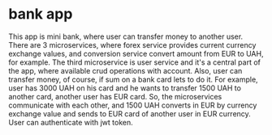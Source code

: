 # bank app
This app is mini bank, where user can transfer money to another user.
There are 3 microservices, where forex service provides current currency exchange values, 
and conversion service convert amount from EUR to UAH, for example.
The third microservice is user service and it's a central part of the app, where available crud operations
with account. Also, user can transfer money, of course, if sum on a bank card lets to do it.
For example, user has 3000 UAH on his card and he wants to transfer 1500 UAH to another card, 
another user has EUR card. So, the microservices communicate with each other, and 1500 UAH converts in EUR 
by currency exchange value and sends to EUR card of another user in EUR currency.
User can authenticate with jwt token.
